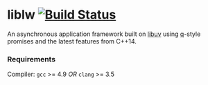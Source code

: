 # liblw [![Build Status](https://travis-ci.org/LifeWanted/liblw.svg?branch=master)](https://travis-ci.org/LifeWanted/liblw)

An asynchronous application framework built on [libuv](https://github.com/libuv/libuv)
using [q](https://www.npmjs.com/package/q)-style promises and the latest features
from C++14.

### Requirements
Compiler: `gcc` >= 4.9 _OR_ `clang` >= 3.5
